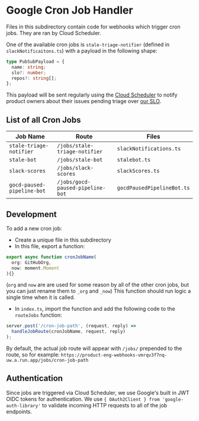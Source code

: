 # Google Cron Job Handler

Files in this subdirectory contain code for webhooks which trigger cron jobs. They are ran by Cloud Scheduler.

One of the available cron jobs is `stale-triage-notifier` (defined in `slackNotificaitons.ts`) with a payload in the following shape:

```ts
type PubSubPayload = {
  name: string;
  slo?: number;
  repos?: string[];
};
```

This payload will be sent regularly using the [Cloud Scheduler][cloud_scheduler]
to notify product owners about their issues pending triage over [our SLO][process_doc].

[cloud_scheduler]: https://cloud.google.com/scheduler/docs/tut-pub-sub#create_a_job
[process_doc]: https://www.notion.so/sentry/Engaging-Customers-177c77ac473e41eabe9ca7b4bf537537#9d7b15dec9c345618b9195fb5c785e53

## List of all Cron Jobs

| Job Name                         | Route                            | Files                             |
| -------------------------------- | -------------------------------- | --------------------------------- |
| `stale-triage-notifier`          | `/jobs/stale-triage-notifier`    | `slackNotifications.ts`           |
| `stale-bot`                      | `/jobs/stale-bot`                | `stalebot.ts`                     |
| `slack-scores`                   | `/jobs/slack-scores`             | `slackScores.ts`                  |
| `gocd-paused-pipeline-bot`       | `/jobs/gocd-paused-pipeline-bot` | `gocdPausedPipelineBot.ts`        |

## Development

To add a new cron job:

* Create a unique file in this subdirectory
* In this file, export a function:

```ts
export async function cronJobName(
  org: GitHubOrg,
  now: moment.Moment
){}
```

(`org` and `now` are are used for some reason by all of the other cron jobs, but you can just rename them to `_org` and `_now`)
This function should run logic a single time when it is called.

* In `index.ts`, import the function and add the following code to the `routeJobs` function:

```ts
server.post('/cron-job-path', (request, reply) =>
  handleJobRoute(cronJobName, request, reply)
);
```

By default, the actual job route will appear with `/jobs/` prepended to the route, so for example: `https://product-eng-webhooks-vmrqv3f7nq-uw.a.run.app/jobs/cron-job-path`

## Authentication

Since jobs are triggered via Cloud Scheduler, we use Google's built in JWT OIDC tokens for authentication. We use `{ OAuth2Client } from 'google-auth-library'` to validate incoming HTTP requests to all of the job endpoints.
